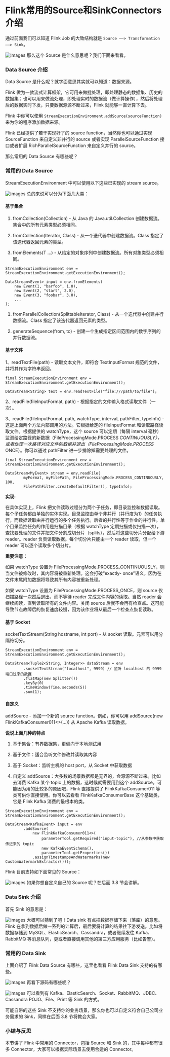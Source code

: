 # Flink常用的Source和SinkConnectors介绍

通过前面我们可以知道 Flink Job 的大致结构就是 `Source ——> Transformation ——> Sink`。

![images](https://static.lovedata.net/zs/2019-04-30-061441.jpg-wm)
那么这个 Source 是什么意思呢？我们下面来看看。

### Data Source 介绍

Data Source 是什么呢？就字面意思其实就可以知道：数据来源。

Flink
做为一款流式计算框架，它可用来做批处理，即处理静态的数据集、历史的数据集；也可以用来做流处理，即处理实时的数据流（做计算操作），然后将处理后的数据实时下发，只要数据源源不断过来，Flink
就能够一直计算下去。

Flink 中你可以使用 `StreamExecutionEnvironment.addSource(sourceFunction)`
来为你的程序添加数据来源。

Flink 已经提供了若干实现好了的 source function，当然你也可以通过实现 SourceFunction 来自定义非并行的 source
或者实现 ParallelSourceFunction 接口或者扩展 RichParallelSourceFunction 来自定义并行的 source。

那么常用的 Data Source 有哪些呢？

### 常用的 Data Source

StreamExecutionEnvironment 中可以使用以下这些已实现的 stream source。

![images](https://static.lovedata.net/zs/2019-10-23-083744.png-wm)
总的来说可以分为下面几大类：

#### 基于集合

  1. fromCollection(Collection) - 从 Java 的 Java.util.Collection 创建数据流。集合中的所有元素类型必须相同。

  2. fromCollection(Iterator, Class) - 从一个迭代器中创建数据流。Class 指定了该迭代器返回元素的类型。

  3. fromElements(T ...) - 从给定的对象序列中创建数据流。所有对象类型必须相同。

    
    
    StreamExecutionEnvironment env = StreamExecutionEnvironment.getExecutionEnvironment();
    
    DataStream<Event> input = env.fromElements(
        new Event(1, "barfoo", 1.0),
        new Event(2, "start", 2.0),
        new Event(3, "foobar", 3.0),
        ...
    );
    

  1. fromParallelCollection(SplittableIterator, Class) - 从一个迭代器中创建并行数据流。Class 指定了该迭代器返回元素的类型。

  2. generateSequence(from, to) - 创建一个生成指定区间范围内的数字序列的并行数据流。

#### 基于文件

1、readTextFile(path) - 读取文本文件，即符合 TextInputFormat 规范的文件，并将其作为字符串返回。

    
    
    final StreamExecutionEnvironment env = StreamExecutionEnvironment.getExecutionEnvironment();
    
    DataStream<String> text = env.readTextFile("file:///path/to/file");
    

2、readFile(fileInputFormat, path) - 根据指定的文件输入格式读取文件（一次）。

3、readFile(fileInputFormat, path, watchType, interval, pathFilter, typeInfo) -
这是上面两个方法内部调用的方法。它根据给定的 fileInputFormat 和读取路径读取文件。根据提供的 watchType，这个 source
可以定期（每隔 interval 毫秒）监测给定路径的新数据（FileProcessingMode.PROCESS
_CONTINUOUSLY），或者处理一次路径对应文件的数据并退出（FileProcessingMode.PROCESS_ ONCE）。你可以通过
pathFilter 进一步排除掉需要处理的文件。

    
    
    final StreamExecutionEnvironment env = StreamExecutionEnvironment.getExecutionEnvironment();
    
    DataStream<MyEvent> stream = env.readFile(
            myFormat, myFilePath, FileProcessingMode.PROCESS_CONTINUOUSLY, 100,
            FilePathFilter.createDefaultFilter(), typeInfo);
    

**实现:**

在具体实现上，Flink
把文件读取过程分为两个子任务，即目录监控和数据读取。每个子任务都由单独的实体实现。目录监控由单个非并行（并行度为1）的任务执行，而数据读取由并行运行的多个任务执行。后者的并行性等于作业的并行性。单个目录监控任务的作用是扫描目录（根据
watchType 定期扫描或仅扫描一次），查找要处理的文件并把文件分割成切分片（splits），然后将这些切分片分配给下游 reader。reader
负责读取数据。每个切分片只能由一个 reader 读取，但一个 reader 可以逐个读取多个切分片。

**重要注意：**

如果 watchType 设置为
FileProcessingMode.PROCESS_CONTINUOUSLY，则当文件被修改时，其内容将被重新处理。这会打破“exactly-
once”语义，因为在文件末尾附加数据将导致其所有内容被重新处理。

如果 watchType 设置为 FileProcessingMode.PROCESS_ONCE，则 source 仅扫描路径一次然后退出，而不等待
reader 完成文件内容的读取。当然 reader 会继续阅读，直到读取所有的文件内容。关闭 source
后就不会再有检查点。这可能导致节点故障后的恢复速度较慢，因为该作业将从最后一个检查点恢复读取。

#### 基于 Socket

socketTextStream(String hostname, int port) - 从 socket 读取。元素可以用分隔符切分。

    
    
    StreamExecutionEnvironment env = StreamExecutionEnvironment.getExecutionEnvironment();
    
    DataStream<Tuple2<String, Integer>> dataStream = env
            .socketTextStream("localhost", 9999) // 监听 localhost 的 9999 端口过来的数据
            .flatMap(new Splitter())
            .keyBy(0)
            .timeWindow(Time.seconds(5))
            .sum(1);
    

#### 自定义

addSource - 添加一个新的 source function。例如，你可以用 addSource(new
FlinkKafkaConsumer011<>(...)) 从 Apache Kafka 读取数据。

**说说上面几种的特点**

  1. 基于集合：有界数据集，更偏向于本地测试用

  2. 基于文件：适合监听文件修改并读取其内容

  3. 基于 Socket：监听主机的 host port，从 Socket 中获取数据

  4. 自定义 addSource：大多数的场景数据都是无界的，会源源不断过来。比如去消费 Kafka 某个 topic 上的数据，这时候就需要用到这个 addSource，可能因为用的比较多的原因吧，Flink 直接提供了 FlinkKafkaConsumer011 等类可供你直接使用。你可以去看看 FlinkKafkaConsumerBase 这个基础类，它是 Flink Kafka 消费的最根本的类。

    
    
    StreamExecutionEnvironment env = StreamExecutionEnvironment.getExecutionEnvironment();
    
    DataStream<KafkaEvent> input = env
            .addSource(
                new FlinkKafkaConsumer011<>(
                    parameterTool.getRequired("input-topic"), //从参数中获取传进来的 topic 
                    new KafkaEventSchema(),
                    parameterTool.getProperties())
                .assignTimestampsAndWatermarks(new CustomWatermarkExtractor()));
    

Flink 目前支持如下面常见的 Source：

![images](https://static.lovedata.net/zs/UTfWCZ.jpg-wm)
如果你想自定义自己的 Source 呢？在后面 3.8 节会讲解。

### Data Sink 介绍

首先 Sink 的意思是：

![images](https://static.lovedata.net/zs/1atUyo.jpg-wm)
大概可以猜到了吧！Data sink 有点把数据存储下来（落库）的意思。Flink
在拿到数据后做一系列的计算后，最后要将计算的结果往下游发送。比如将数据存储到 MySQL、ElasticSearch、Cassandra，或者继续发往
Kafka、 RabbitMQ 等消息队列，更或者直接调用其他的第三方应用服务（比如告警）。

### 常用的 Data Sink

上面介绍了 Flink Data Source 有哪些，这里也看看 Flink Data Sink 支持的有哪些。

![images](https://static.lovedata.net/zs/siWsAK.jpg-wm)
再看下源码有哪些呢？

![images](https://static.lovedata.net/zs/2019-10-23-084839.png-wm)
可以看到有 Kafka、ElasticSearch、Socket、RabbitMQ、JDBC、Cassandra POJO、File、Print 等
Sink 的方式。

可能自带的这些 Sink 不支持你的业务场景，那么你也可以自定义符合自己公司业务需求的 Sink，同样在后面 3.8 节将教会大家。

### 小结与反思

本节讲了 Flink 中常用的 Connector，包括 Source 和 Sink 的，其中每种都有很多
Connector，大家可以根据实际场景去使用合适的 Connector。

